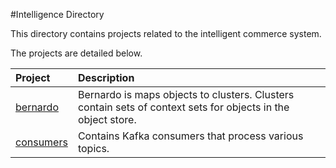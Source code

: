 #Intelligence Directory

This directory contains projects related to the intelligent commerce system.

The projects are detailed below.

| Project                                | Description                                                                                                  |
|:---------------------------------------|:-------------------------------------------------------------------------------------------------------------|
| [bernardo](bernardo)                   | Bernardo is maps objects to clusters. Clusters contain sets of context sets for objects in the object store.|
| [consumers](consumers)                 | Contains Kafka consumers that process various topics. |
